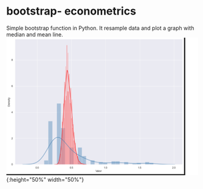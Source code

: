 # bootstrap- econometrics
Simple bootstrap function in Python. It resample data and plot a graph with median and mean line.
![Original data distribution(blue) and bootstrap resampled(red) Logo](boot_plot.png){:height="50%" width="50%"}
